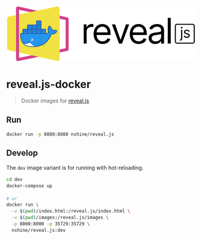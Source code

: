 <p align="center"><img width="500" src="logo.png"></p>

# reveal.js-docker


>Docker images for [reveal.js]

## Run

```bash
docker run -p 8080:8080 nshine/reveal.js
```

## Develop

The `dev` image variant is for running with hot-reloading.

```bash
cd dev
docker-compose up

# or
docker run \
  -v $(pwd)/index.html:/reveal.js/index.html \
  -v $(pwd)/images:/reveal.js/images \
  -p 8000:8000 -p 35729:35729 \
  nshine/reveal.js:dev
```

[reveal.js]:https://github.com/hakimel/reveal.js/
